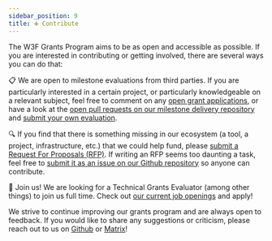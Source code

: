 ```yaml
---
sidebar_position: 9
title: ➕ Contribute
---
```


The W3F Grants Program aims to be as open and accessible as possible. If you are interested in contributing or getting involved, there are several ways you can do that:

📋 We are open to milestone evaluations from third parties. If you are particularly interested in a certain project, or particularly knowledgeable on a relevant subject, feel free to comment on any [open grant applications](https://github.com/w3f/Grants-Program/issues?q=is%3Aopen+label%3A%22ready+for+review%22+sort%3Aupdated-desc), or have a look at the [open pull requests on our milestone delivery repository](https://github.com/w3f/Grant-Milestone-Delivery/pulls) and [submit your own evaluation](https://github.com/w3f/Grant-Milestone-Delivery#ballot_box_with_check-external-evaluations).

🔍 If you find that there is something missing in our ecosystem (a tool, a project, infrastructure, etc.) that we could help fund, please [submit a Request For Proposals (RFP)](https://github.com/w3f/Grants-Program/blob/master/README.md#mailbox_with_mail-suggest-a-project). If writing an RFP seems too daunting a task, feel free to [submit it as an issue on our Github repository](https://github.com/w3f/Grants-Program/issues) so anyone can contribute.

🤝 Join us! We are looking for a Technical Grants Evaluator (among other things) to join us full time. Check out [our current job openings](https://web3.bamboohr.com/jobs/) and apply!

We strive to continue improving our grants program and are always open to feedback. If you would like to share any suggestions or criticism, please reach out to us on [Github](https://github.com/w3f/Grants-Program) or [Matrix](https://matrix.to/#/!XpynPDLusWUWfDpaqr:matrix.org?via=web3.foundation&via=matrix.org)!
